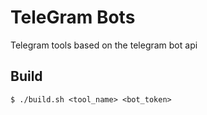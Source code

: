 # TeleGram Bots

Telegram tools based on the telegram bot api

## Build

``` text
$ ./build.sh <tool_name> <bot_token>
```
